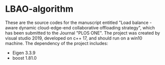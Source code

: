 # LBAO-algorithm
These are the source codes for the manuscript entitled "Load balance -aware dynamic cloud-edge-end collaborative offloading strategy", which has been submitted to the Journal "PLOS ONE".
The project was created by visual studio 2019, developed on c++ 17, and should run on a win10 machine.
The dependency of the project includes:
- Eigen 3.3.9
- boost 1.81.0

